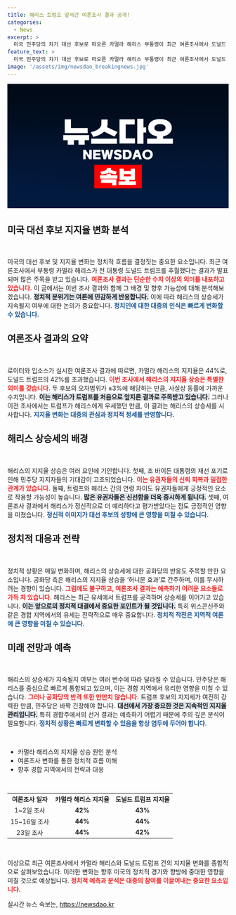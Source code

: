 ```yaml
---
title: 해리스 트럼프 앞서간 여론조사 결과 공개!
categories:
  - News
excerpt: >
  미국 민주당의 차기 대선 후보로 떠오른 카멀라 해리스 부통령이 최근 여론조사에서 도널드 트럼프 전 대통령을 초읽기에 불과한 지지율로 제치며 상승세를 보이고 있다. “해리스의 허니문 효과, 이 여세를 몰아 위스콘신에서의 첫 유세에 나섰다!”
feature_text: >
  미국 민주당의 차기 대선 후보로 떠오른 카멀라 해리스 부통령이 최근 여론조사에서 도널드 트럼프 전 대통령을 초읽기에 불과한 지지율로 제치며 상승세를 보이고 있다. “해리스의 허니문 효과, 이 여세를 몰아 위스콘신에서의 첫 유세에 나섰다!”
image: '/assets/img/newsdao_breakingnews.jpg'
---
```


<p><img src="/assets/img/newsdao_breakingnews.jpg" alt="firstkoreanews 속보" /></p>

<h2 data-ke-size="size26">미국 대선 후보 지지율 변화 분석</h2>

<p data-ke-size="size16">&nbsp;</p>

<p>미국의 대선 후보 및 지지율 변화는 정치적 흐름을 결정짓는 중요한 요소입니다. 최근 여론조사에서 부통령 카멀라 해리스가 전 대통령 도널드 트럼프를 추월했다는 결과가 발표되며 많은 주목을 받고 있습니다. <b><span style="color: #ee2323;">여론조사 결과는 단순한 수치 이상의 의미를 내포하고 있습니다.</span></b> 이 글에서는 이번 조사 결과와 함께 그 배경 및 향후 가능성에 대해 분석해보겠습니다. <b><span style="background-color: #21538527;">정치적 분위기는 여론에 민감하게 반응합니다.</span></b> 이에 따라 해리스의 상승세가 지속될지 여부에 대한 논의가 중요합니다. <b><span style="color: #1a5490;">정치인에 대한 대중의 인식은 빠르게 변화할 수 있습니다.</span></b></p>

<h2 data-ke-size="size26">여론조사 결과의 요약</h2>

<p data-ke-size="size16">&nbsp;</p>

<p>로이터와 입소스가 실시한 여론조사 결과에 따르면, 카멀라 해리스의 지지율은 44%로, 도널드 트럼프의 42%를 초과했습니다. <b><span style="color: #ee2323;">이번 조사에서 해리스의 지지율 상승은 특별한 의미를 갖습니다.</span></b> 두 후보의 오차범위가 ±3%에 해당하는 만큼, 사실상 동률에 가까운 수치입니다. <b><span style="background-color: #21538527;">이는 해리스가 트럼프를 처음으로 앞지른 결과로 주목받고 있습니다.</span></b> 그러나 이전 조사에서는 트럼프가 해리스에게 우세했던 만큼, 이 결과는 해리스의 상승세를 시사합니다. <b><span style="color: #1a5490;">지지율 변화는 대중의 관심과 정치적 정세를 반영합니다.</span></b></p>

<h2 data-ke-size="size26">해리스 상승세의 배경</h2>

<p data-ke-size="size16">&nbsp;</p>

<p>해리스의 지지율 상승은 여러 요인에 기인합니다. 첫째, 조 바이든 대통령의 재선 포기로 인해 민주당 지지자들의 기대감이 고조되었습니다. <b><span style="color: #ee2323;">이는 유권자들의 신뢰 회복과 밀접한 관계가 있습니다.</span></b> 둘째, 트럼프와 해리스 간의 연령 차이도 유권자들에게 긍정적인 요소로 작용할 가능성이 높습니다. <b><span style="background-color: #21538527;">많은 유권자들은 신선함을 더욱 중시하게 됩니다.</span></b> 셋째, 여론조사 결과에서 해리스가 정신적으로 더 예리하다고 평가받았다는 점도 긍정적인 영향을 미쳤습니다. <b><span style="color: #1a5490;">정신적 이미지가 대선 후보의 성향에 큰 영향을 미칠 수 있습니다.</span></b></p>

<h2 data-ke-size="size26">정치적 대응과 전략</h2>

<p data-ke-size="size16">&nbsp;</p>

<p>정치적 상황은 매일 변화하며, 해리스의 상승세에 대한 공화당의 반응도 주목할 만한 요소입니다. 공화당 측은 해리스의 지지율 상승을 ‘허니문 효과’로 간주하며, 이를 무시하려는 경향이 있습니다. <b><span style="color: #ee2323;">그럼에도 불구하고, 여론조사 결과는 예측하기 어려운 요소들로 가득 차 있습니다.</span></b> 해리스는 최근 유세에서 트럼프를 공격하며 상승세를 이어가고 있습니다. <b><span style="background-color: #21538527;">이는 앞으로의 정치적 대결에서 중요한 포인트가 될 것입니다.</span></b> 특히 위스콘신주와 같은 경합 지역에서의 유세는 전략적으로 매우 중요합니다. <b><span style="color: #1a5490;">정치적 작전은 지역적 여론에 큰 영향을 미칠 수 있습니다.</span></b></p>

<h2 data-ke-size="size26">미래 전망과 예측</h2>

<p data-ke-size="size16">&nbsp;</p>

<p>해리스의 상승세가 지속될지 여부는 여러 변수에 따라 달라질 수 있습니다. 민주당은 해리스를 중심으로 빠르게 통합되고 있으며, 이는 경합 지역에서 유리한 영향을 미칠 수 있습니다. <b><span style="color: #ee2323;">그러나 공화당의 반격 또한 만만치 않습니다.</span></b> 트럼프 후보의 지지세가 여전히 강력한 만큼, 민주당은 바짝 긴장해야 합니다. <b><span style="background-color: #21538527;">대선에서 가장 중요한 것은 지속적인 지지율 관리입니다.</span></b> 특히 경합주에서의 선거 결과는 예측하기 어렵기 때문에 주의 깊은 분석이 필요합니다. <b><span style="color: #1a5490;">정치적 상황은 빠르게 변화할 수 있음을 항상 염두에 두어야 합니다.</span></b></p>

<p data-ke-size="size16">&nbsp;</p>

<ul>
    <li>카멀라 해리스의 지지율 상승 원인 분석</li>
    <li>여론조사 변화를 통한 정치적 흐름 이해</li>
    <li>향후 경합 지역에서의 전략과 대응</li>
</ul>

<p data-ke-size="size16">&nbsp;</p>

<table style="width:100%">
    <tr>
        <td style="text-align: center; height: 17px;"><b>여론조사 일자</b></td>
        <td style="text-align: center; height: 17px;"><b>카멀라 해리스 지지율</b></td>
        <td style="text-align: center; height: 17px;"><b>도널드 트럼프 지지율</b></td>
    </tr>
    <tr>
        <td style="text-align: center; height: 17px;">1~2일 조사</td>
        <td style="text-align: center; height: 17px;"><b>42%</b></td>
        <td style="text-align: center; height: 17px;"><b>43%</b></td>
    </tr>
    <tr>
        <td style="text-align: center; height: 17px;">15~16일 조사</td>
        <td style="text-align: center; height: 17px;"><b>44%</b></td>
        <td style="text-align: center; height: 17px;"><b>44%</b></td>
    </tr>
    <tr>
        <td style="text-align: center; height: 17px;">23일 조사</td>
        <td style="text-align: center; height: 17px;"><b>44%</b></td>
        <td style="text-align: center; height: 17px;"><b>42%</b></td>
    </tr>
</table>

<p data-ke-size="size16">&nbsp;</p>

<p>이상으로 최근 여론조사에서 카멀라 해리스와 도널드 트럼프 간의 지지율 변화를 종합적으로 살펴보았습니다. 이러한 변화는 향후 미국의 정치적 경기와 향방에 중대한 영향을 미칠 것으로 예상됩니다. <b><span style="color: #ee2323;">정치적 예측과 분석은 대중의 참여를 이끌어내는 중요한 요소입니다.</span></b> </p>
실시간 뉴스 속보는, <a href="https://newsdao.kr" rel="dofollow">https://newsdao.kr</a>


